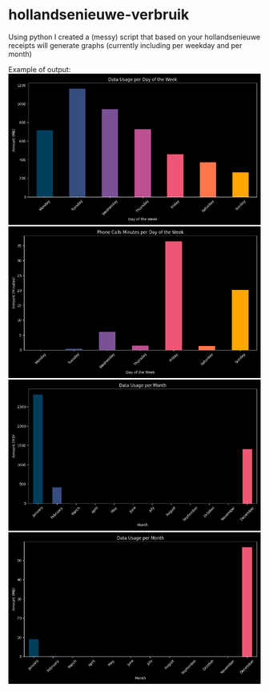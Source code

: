 # hollandsenieuwe-verbruik

Using python I created a (messy) script that based on your hollandsenieuwe receipts will generate graphs (currently including per weekday and per month)

Example of output:  
![dayoftheweek_mbs](https://github.com/101br03k/hollandsenieuwe-verbruik/blob/master/images/dayoftheweek_mbs.png)  
![dayoftheweek_phone](https://github.com/101br03k/hollandsenieuwe-verbruik/blob/master/images/dayoftheweek_phone.png)  
![month_mbs](https://github.com/101br03k/hollandsenieuwe-verbruik/blob/master/images/month_mbs.png)  
![month_phone](https://github.com/101br03k/hollandsenieuwe-verbruik/blob/master/images/month_phone.png)